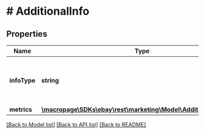 # # AdditionalInfo

## Properties

Name | Type | Description | Notes
------------ | ------------- | ------------- | -------------
**infoType** | **string** | The type of additional information provided for the suggested keyword.&lt;br /&gt;&lt;br /&gt;&lt;strong&gt;Valid Value:&lt;/strong&gt; &lt;code&gt;KEYWORD_INSIGHTS&lt;/code&gt; For implementation help, refer to &lt;a href&#x3D;&#39;https://developer.ebay.com/api-docs/sell/marketing/types/pls:AdditionalInfoEnum&#39;&gt;eBay API documentation&lt;/a&gt; | [optional]
**metrics** | [**\macropage\SDKs\ebay\rest\marketing\Model\AdditionalInfoData[]**](AdditionalInfoData.md) | A list of additional data provided for the suggested keyword. | [optional]

[[Back to Model list]](../../README.md#models) [[Back to API list]](../../README.md#endpoints) [[Back to README]](../../README.md)
